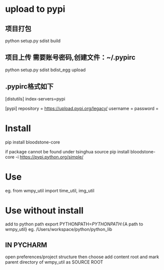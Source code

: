 # upload to pypi

## 项目打包
python setup.py sdist build


## 项目上传 需要账号密码,创建文件：~/.pypirc
python setup.py sdist bdist_egg upload

## .pypirc格式如下
[distutils]
index-servers=pypi

[pypi]
repository = https://upload.pypi.org/legacy/
username = <username>
password = <password>


# Install
pip install bloodstone-core

if package cannot be found under tsinghua source
pip install bloodstone-core -i https://pypi.python.org/simple/


# Use
eg.
from wmpy_util import time_util, img_util

# Use without install
add to python path
export PYTHONPATH=$PYTHONPATH:${A path to wmpy_util}
eg. /Users/workspace/python/python_lib


## IN PYCHARM
open preferences/project structure
then choose add content root
and mark parent directory of wmpy_util as SOURCE ROOT